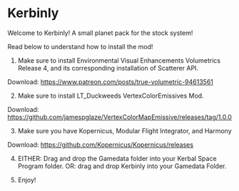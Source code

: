 # Kerbinly

Welcome to Kerbinly! A small planet pack for the stock system!

Read below to understand how to install the mod!

1. Make sure to install Environmental Visual Enhancements Volumetrics Release 4, and its corresponding installation of Scatterer API.

Download: https://www.patreon.com/posts/true-volumetric-94613561

2. Make sure to install LT_Duckweeds VertexColorEmissives Mod.

Download: https://github.com/jamespglaze/VertexColorMapEmissive/releases/tag/1.0.0

3. Make sure you have Kopernicus, Modular Flight Integrator, and Harmony

Download: https://github.com/Kopernicus/Kopernicus/releases

4. EITHER: Drag and drop the Gamedata folder into your Kerbal Space Program folder. OR: drag and drop Kerbinly into your Gamedata Folder.

5. Enjoy!
